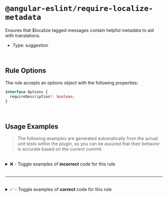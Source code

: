 <!--

  DO NOT EDIT.

  This markdown file was autogenerated using a mixture of the following files as the source of truth for its data:
  - ../../src/rules/require-localize-metadata.ts
  - ../../tests/rules/require-localize-metadata/cases.ts

  In order to update this file, it is therefore those files which need to be updated, as well as potentially the generator script:
  - ../../../../tools/scripts/generate-rule-docs.ts

-->

<br>

# `@angular-eslint/require-localize-metadata`

Ensures that $localize tagged messages contain helpful metadata to aid with translations.

- Type: suggestion

<br>

## Rule Options

The rule accepts an options object with the following properties:

```ts
interface Options {
  requireDescription?: boolean;
}

```

<br>

## Usage Examples

> The following examples are generated automatically from the actual unit tests within the plugin, so you can be assured that their behavior is accurate based on the current commit.

<br>

<details>
<summary>❌ - Toggle examples of <strong>incorrect</strong> code for this rule</summary>

<br>

#### Custom Config

```json
{
  "rules": {
    "@angular-eslint/require-localize-metadata": [
      "error",
      {
        "requireDescription": true
      }
    ]
  }
}
```

<br>

#### ❌ Invalid Code

```ts
const localizedText = $localize`Hello i18n!`;
                               ~~~~~~~~~~~~~
```

<br>

---

<br>

#### Custom Config

```json
{
  "rules": {
    "@angular-eslint/require-localize-metadata": [
      "error",
      {
        "requireDescription": true
      }
    ]
  }
}
```

<br>

#### ❌ Invalid Code

```ts
const localizedTexts = {
  helloI18n: $localize`:An introduction header for this sample:Hello i18n!`
};
localizedTexts.helloI18n = $localize`Hello i18n!`;
                                    ~~~~~~~~~~~~~
```

<br>

---

<br>

#### Custom Config

```json
{
  "rules": {
    "@angular-eslint/require-localize-metadata": [
      "error",
      {
        "requireDescription": true
      }
    ]
  }
}
```

<br>

#### ❌ Invalid Code

```ts
return $localize`Hello i18n!`;
                ~~~~~~~~~~~~~
```

<br>

---

<br>

#### Custom Config

```json
{
  "rules": {
    "@angular-eslint/require-localize-metadata": [
      "error",
      {
        "requireDescription": true
      }
    ]
  }
}
```

<br>

#### ❌ Invalid Code

```ts
someFunction($localize`Hello i18n!`);
                      ~~~~~~~~~~~~~
```

<br>

---

<br>

#### Custom Config

```json
{
  "rules": {
    "@angular-eslint/require-localize-metadata": [
      "error",
      {
        "requireDescription": true
      }
    ]
  }
}
```

<br>

#### ❌ Invalid Code

```ts
const localizedText = $localize`:site header|:Hello i18n!`;
                               ~~~~~~~~~~~~~~~~~~~~~~~~~~~
```

<br>

---

<br>

#### Custom Config

```json
{
  "rules": {
    "@angular-eslint/require-localize-metadata": [
      "error",
      {
        "requireDescription": true
      }
    ]
  }
}
```

<br>

#### ❌ Invalid Code

```ts
const localizedText = $localize`:@@custom_id:Hello i18n!`;
                               ~~~~~~~~~~~~~~~~~~~~~~~~~~
```

<br>

---

<br>

#### Custom Config

```json
{
  "rules": {
    "@angular-eslint/require-localize-metadata": [
      "error",
      {
        "requireDescription": true
      }
    ]
  }
}
```

<br>

#### ❌ Invalid Code

```ts
const localizedText = $localize`:site header|@@custom_id:Hello i18n!`;
                               ~~~~~~~~~~~~~~~~~~~~~~~~~~~~~~~~~~~~~~
```

</details>

<br>

---

<br>

<details>
<summary>✅ - Toggle examples of <strong>correct</strong> code for this rule</summary>

<br>

#### Default Config

```json
{
  "rules": {
    "@angular-eslint/require-localize-metadata": [
      "error"
    ]
  }
}
```

<br>

#### ✅ Valid Code

```ts
const localizedText = $localize`Hello i18n!`;
```

<br>

---

<br>

#### Default Config

```json
{
  "rules": {
    "@angular-eslint/require-localize-metadata": [
      "error"
    ]
  }
}
```

<br>

#### ✅ Valid Code

```ts
const localizedText = $localize`:site header|:Hello i18n!`;
```

<br>

---

<br>

#### Default Config

```json
{
  "rules": {
    "@angular-eslint/require-localize-metadata": [
      "error"
    ]
  }
}
```

<br>

#### ✅ Valid Code

```ts
const localizedText = $localize`:@@custom_id:Hello i18n!`;
```

<br>

---

<br>

#### Default Config

```json
{
  "rules": {
    "@angular-eslint/require-localize-metadata": [
      "error"
    ]
  }
}
```

<br>

#### ✅ Valid Code

```ts
const localizedText = $localize`:site header|@@custom_id:Hello i18n!`;
```

<br>

---

<br>

#### Custom Config

```json
{
  "rules": {
    "@angular-eslint/require-localize-metadata": [
      "error",
      {
        "requireDescription": true
      }
    ]
  }
}
```

<br>

#### ✅ Valid Code

```ts
let localizedText = $localize\`:An introduction header for this sample:Hello i18n!\`;
localizedText = $localize\`:An introduction header for this sample modified:Hello i18n modified!\`;
```

<br>

---

<br>

#### Custom Config

```json
{
  "rules": {
    "@angular-eslint/require-localize-metadata": [
      "error",
      {
        "requireDescription": true
      }
    ]
  }
}
```

<br>

#### ✅ Valid Code

```ts
const localizedTexts = {
  helloI18n: $localize\`:An introduction header for this sample:Hello i18n!\`
};
localizedTexts.helloI18n = $localize\`:An introduction header for this sample modified:Hello i18n modified!\`;
```

<br>

---

<br>

#### Custom Config

```json
{
  "rules": {
    "@angular-eslint/require-localize-metadata": [
      "error",
      {
        "requireDescription": true
      }
    ]
  }
}
```

<br>

#### ✅ Valid Code

```ts
return $localize\`:An introduction header for this sample:Hello i18n!\`;
```

<br>

---

<br>

#### Custom Config

```json
{
  "rules": {
    "@angular-eslint/require-localize-metadata": [
      "error",
      {
        "requireDescription": true
      }
    ]
  }
}
```

<br>

#### ✅ Valid Code

```ts
someFunction($localize\`:An introduction header for this sample:Hello i18n!\`);
```

<br>

---

<br>

#### Custom Config

```json
{
  "rules": {
    "@angular-eslint/require-localize-metadata": [
      "error",
      {
        "requireDescription": true
      }
    ]
  }
}
```

<br>

#### ✅ Valid Code

```ts
const localizedText = \`Hello i18n!\`;
```

</details>

<br>
